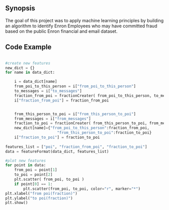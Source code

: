 ## Synopsis

The goal of this project was to apply machine learning principles by building an algorithm to identify Enron Employees who may have committed fraud based on the public Enron financial and email dataset.

## Code Example

```python

#create new features
new_dict = {}
for name in data_dict:

    i = data_dict[name]
    from_poi_to_this_person = i["from_poi_to_this_person"]
    to_messages = i["to_messages"]
    fraction_from_poi = fractionCreater( from_poi_to_this_person, to_messages )
    i["fraction_from_poi"] = fraction_from_poi


    from_this_person_to_poi = i["from_this_person_to_poi"]
    from_messages = i["from_messages"]
    fraction_to_poi = fractionCreater( from_this_person_to_poi, from_messages )
    new_dict[name]={"from_poi_to_this_person":fraction_from_poi,
                       "from_this_person_to_poi":fraction_to_poi}
    i["fraction_to_poi"] = fraction_to_poi
    
features_list = ["poi", "fraction_from_poi", "fraction_to_poi"]    
data = featureFormat(data_dict, features_list)

#plot new features
for point in data:
    from_poi = point[1]
    to_poi = point[2]
    plt.scatter( from_poi, to_poi )
    if point[0] == 1:
        plt.scatter(from_poi, to_poi, color="r", marker="*")
plt.xlabel("from poi(fraction)")
plt.ylabel("to poi(fraction)")
plt.show()

```
